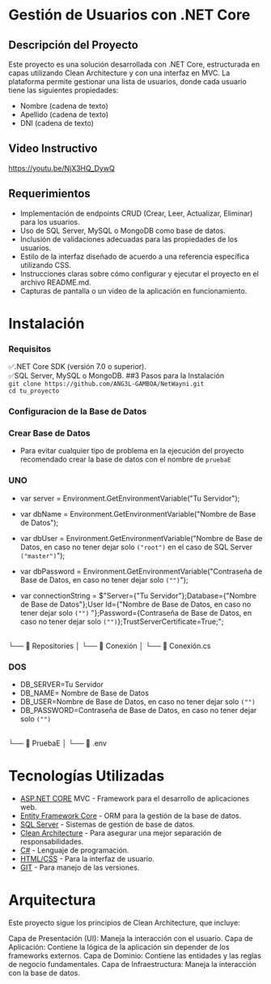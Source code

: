 # Gestión de Usuarios con .NET Core
## Descripción del Proyecto
Este proyecto es una solución desarrollada con .NET Core, estructurada en capas utilizando Clean Architecture y con una interfaz en MVC. La plataforma permite gestionar una lista de usuarios, donde cada usuario tiene las siguientes propiedades:

- Nombre (cadena de texto)
- Apellido (cadena de texto)
- DNI (cadena de texto)

## Video Instructivo
https://youtu.be/NjX3HQ_DywQ

## Requerimientos
- Implementación de endpoints CRUD (Crear, Leer, Actualizar, Eliminar) para los usuarios.
- Uso de SQL Server, MySQL o MongoDB como base de datos.
- Inclusión de validaciones adecuadas para las propiedades de los usuarios.
- Estilo de la interfaz diseñado de acuerdo a una referencia específica utilizando CSS.
- Instrucciones claras sobre cómo configurar y ejecutar el proyecto en el archivo README.md.
- Capturas de pantalla o un video de la aplicación en funcionamiento.
# Instalación
### Requisitos
✅.NET Core SDK (versión 7.0 o superior).<br>
✅SQL Server, MySQL o MongoDB.
##3 Pasos para la Instalación<br>
`git clone https://github.com/ANG3L-GAMBOA/NetWayni.git`<br>
`cd tu_proyecto`
### Configuracion de la Base de Datos

### Crear Base de Datos
- Para evitar cualquier tipo de problema en la ejecución del proyecto recomendado crear la base de datos con el nombre de `pruebaE`
  
### UNO

- var server = Environment.GetEnvironmentVariable("Tu Servidor");
- var dbName = Environment.GetEnvironmentVariable("Nombre de Base de Datos");
- var dbUser = Environment.GetEnvironmentVariable("Nombre de Base de Datos, en caso no tener dejar solo `("root")`  en el caso de SQL Server `("master")`");
- var dbPassword = Environment.GetEnvironmentVariable("Contraseña de Base de Datos, en caso no tener dejar solo `("")`");

- var connectionString = $"Server={"Tu Servidor"};Database={"Nombre de Base de Datos"};User Id={"Nombre de Base de Datos, en caso no tener dejar solo `("")` "};Password={Contraseña de Base de Datos, en caso no tener dejar solo `("")`};TrustServerCertificate=True;";<br>
<br>
 └── 📂 Repositories │ └── 📂 Conexión │ └── 📂 Conexión.cs


### DOS

- DB_SERVER=Tu Servidor
- DB_NAME= Nombre de Base de Datos
- DB_USER=Nombre de Base de Datos, en caso no tener dejar solo `("")`
- DB_PASSWORD=Contraseña de Base de Datos, en caso no tener dejar solo `("")`<br>
<br>
  └── 📂 PruebaE │ └── 📂 .env

# Tecnologías Utilizadas
- [ASP.NET CORE](https://dotnet.microsoft.com/es-es/apps/aspnet)  MVC - Framework para el desarrollo de aplicaciones web.
- [Entity Framework Core](https://learn.microsoft.com/es-es/ef/core/) - ORM para la gestión de la base de datos.
- [SQL Server](https://www.microsoft.com/es-es/sql-server/sql-server-2019) - Sistemas de gestión de base de datos.
- [Clean Architecture](https://blog.cleancoder.com/uncle-bob/2012/08/13/the-clean-architecture.html) - Para asegurar una mejor separación de responsabilidades.
- [C#](https://learn.microsoft.com/es-es/dotnet/csharp/) - Lenguaje de programación.
- [HTML/CSS](https://www.w3schools.com/html/html_css.asp) - Para la interfaz de usuario.
- [GIT](https://git-scm.com/docs/git) - Para manejo de las versiones.

# Arquitectura
Este proyecto sigue los principios de Clean Architecture, que incluye:

Capa de Presentación (UI): Maneja la interacción con el usuario.
Capa de Aplicación: Contiene la lógica de la aplicación sin depender de los frameworks externos.
Capa de Dominio: Contiene las entidades y las reglas de negocio fundamentales.
Capa de Infraestructura: Maneja la interacción con la base de datos.

